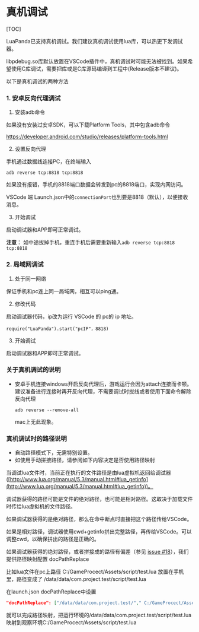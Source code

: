 # 真机调试

[TOC]

LuaPanda已支持真机调试。我们建议真机调试使用lua库，可以热更下发调试器。

libpdebug.so库默认放置在VSCode插件中，真机调试时可能无法被找到。如果希望使用C库调试，需要把库或是C库源码编译到工程中(Release版本不建议)。

以下是真机调试的两种方法

### 1. 安卓反向代理调试

1. 安装adb命令

如果没有安装过安卓SDK，可以下载Platform Tools，其中包含adb命令

https://developer.android.com/studio/releases/platform-tools.html

2. 设置反向代理

手机通过数据线连接PC，在终端输入

```
adb reverse tcp:8818 tcp:8818
```

如果没有报错，手机的8818端口数据会转发到pc的8818端口，实现内网访问。

VSCode 端 Launch.json中的`connectionPort`也到要是8818（默认），以便接收消息。

3. 开始调试

启动调试器和APP即可正常调试。



**注意**： 如中途拔掉手机，重连手机后需要重新输入`adb reverse tcp:8818 tcp:8818`



### 2. 局域网调试

1. 处于同一网络

保证手机和pc连上同一局域网，相互可以ping通。

2. 修改代码

启动调试器代码，ip改为运行 VSCode 的 pc的 ip 地址。

```
require("LuaPanda").start("pcIP"，8818)
```

3. 开始调试

启动调试器和APP即可正常调试。



### 关于真机调试的说明

+ 安卓手机连接windows开启反向代理后，游戏运行会因为attach连接而卡顿。建议准备进行连接时再开反向代理，不需要调试时拔线或者使用下面命令解除反向代理

  ```
  adb reverse --remove-all
  ```

  mac上无此现象。



### 真机调试时的路径说明

+ 自动路径模式下，无需特别设置。
+ 如使用手动拼接路径，请参阅如下内容决定是否使用路径映射

当调试lua文件时，当前正在执行的文件路径是由lua虚拟机返回给调试器([http://www.lua.org/manual/5.3/manual.html#lua_getinfo](http://www.lua.org/manual/5.3/manual.html#lua_getinfo))。

调试器获得的路径可能是文件的绝对路径，也可能是相对路径。这取决于加载文件时传给lua虚拟机的文件路径。

如果调试器获得的是绝对路径，那么在命中断点时直接把这个路径传给VSCode。

如果是相对路径，调试器使用cwd+getinfo拼出完整路径，再传给VSCode。可以调整cwd，以确保拼出的路径是正确的。

如果调试器获得的绝对路径，或者拼接成的路径有偏差（参见 [issue #18](https://github.com/Tencent/LuaPanda/issues/18)），我们提供路径映射配置 docPathReplace

比如lua文件在pc上路径 		 C:/GameProcect/Assets/script/test.lua
放置在手机里，路径变成了 	/data/data/com.project.test/script/test.lua

在launch.json docPathReplace中设置

```json
"docPathReplace": ["/data/data/com.project.test/"," C:/GameProcect/Assets/"]
```

就可以完成路径映射，把运行环境的/data/data/com.project.test/script/test.lua映射到观察环境C:/GameProcect/Assets/script/test.lua
